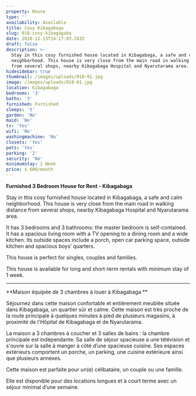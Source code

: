 ```yaml
---
property: House
type: ''
availability: Available
title: Cosy Kibagabaga
slug: 018-cosy-kibagagaba
date: 2018-12-13T14:17:03.243Z
draft: false
description: >-
  Stay in this cosy furnished house located in Kibagabaga, a safe and calm
  neighborhood. This house is very close from the main road in walking distance
  from several shops, nearby Kibagabaga Hospital and Nyarutarama area.
hidesidebar: true
thumbnail: /images/uploads/018-01.jpg
image: /images/uploads/018-01.jpg
location: Kibagabaga
bedrooms: '3'
baths: '3'
furnished: Furnished
sleeps: '5'
garden: 'No'
maid: 'No'
tv: 'Yes'
wifi: 'No'
washingmachine: 'No'
closets: 'Yes'
pets: 'Yes'
parking: '2'
security: 'No'
minimumstay: 1 Week
price: $ 600/month
---
```

**Furnished 3 Bedroom House for Rent - Kibagabaga**

Stay in this cosy furnished house located in Kibagabaga, a safe and calm neighborhood. This house is very close from the main road in walking distance from several shops, nearby Kibagabaga Hospital and Nyarutarama area.

It has 3 bedrooms and 3 bathrooms: the master bedroom is self-contained. It has a spacious living room with a TV opening to a dining room and a wide kitchen. Its outside spaces include a porch, open car parking space, outside kitchen and spacious boys’ quarters.

This house is perfect for singles, couples and families. 

This house is available for long and short-term rentals with minimum stay of 1 week.

- - -

**Maison équipée de 3 chambres à louer à Kibagabaga **

Séjournez dans cette maison confortable et entièrement meublée située dans Kibagabaga, un quartier sûr et calme. Cette maison est très proche de la route principale à quelques minutes à pied de plusieurs magasins, à proximité de l'Hôpital de Kibagabaga et de Nyarutarama. 

La maison a 3 chambres à coucher et 3 salles de bains : la chambre principale est indépendante. Sa salle de séjour spacieuse a une télévision et s'ouvre sur la salle à manger à côté d’une spacieuse cuisine. Ses espaces extérieurs comportent un porche, un parking, une cuisine extérieure ainsi que plusieurs annexes.

Cette maison est parfaite pour un(e) célibataire, un couple ou une famille. 

Elle est disponible pour des locations longues et à court terme avec un séjour minimal d’une semaine.
